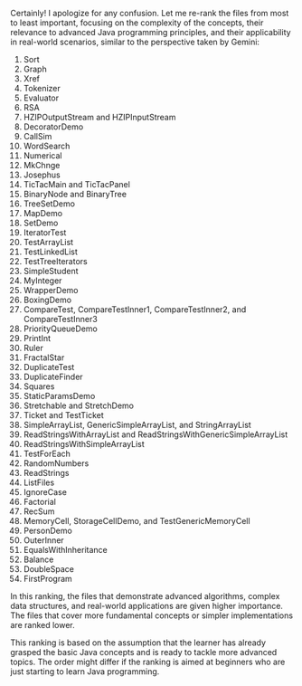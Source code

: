 Certainly! I apologize for any confusion. Let me re-rank the files from most to least important, focusing on the complexity of the concepts, their relevance to advanced Java programming principles, and their applicability in real-world scenarios, similar to the perspective taken by Gemini:

1. Sort
2. Graph
3. Xref
4. Tokenizer
5. Evaluator
6. RSA
7. HZIPOutputStream and HZIPInputStream
8. DecoratorDemo
9. CallSim
10. WordSearch
11. Numerical
12. MkChnge
13. Josephus
14. TicTacMain and TicTacPanel
15. BinaryNode and BinaryTree
16. TreeSetDemo
17. MapDemo
18. SetDemo
19. IteratorTest
20. TestArrayList
21. TestLinkedList
22. TestTreeIterators
23. SimpleStudent
24. MyInteger
25. WrapperDemo
26. BoxingDemo
27. CompareTest, CompareTestInner1, CompareTestInner2, and CompareTestInner3
28. PriorityQueueDemo
29. PrintInt
30. Ruler
31. FractalStar
32. DuplicateTest
33. DuplicateFinder
34. Squares
35. StaticParamsDemo
36. Stretchable and StretchDemo
37. Ticket and TestTicket
38. SimpleArrayList, GenericSimpleArrayList, and StringArrayList
39. ReadStringsWithArrayList and ReadStringsWithGenericSimpleArrayList
40. ReadStringsWithSimpleArrayList
41. TestForEach
42. RandomNumbers
43. ReadStrings
44. ListFiles
45. IgnoreCase
46. Factorial
47. RecSum
48. MemoryCell, StorageCellDemo, and TestGenericMemoryCell
49. PersonDemo
50. OuterInner
51. EqualsWithInheritance
52. Balance
53. DoubleSpace
54. FirstProgram

In this ranking, the files that demonstrate advanced algorithms, complex data structures, and real-world applications are given higher importance. The files that cover more fundamental concepts or simpler implementations are ranked lower.

This ranking is based on the assumption that the learner has already grasped the basic Java concepts and is ready to tackle more advanced topics. The order might differ if the ranking is aimed at beginners who are just starting to learn Java programming.